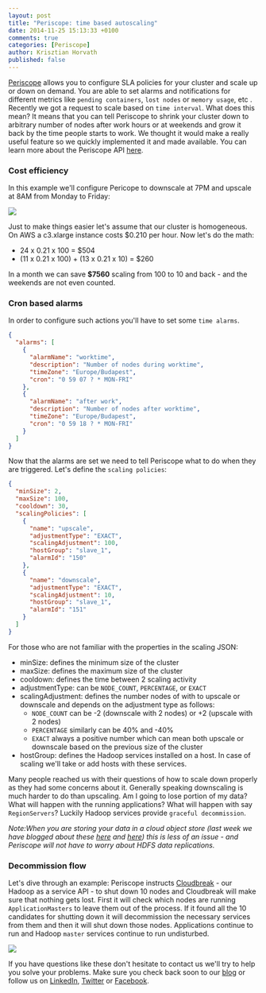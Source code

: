 ```yaml
---
layout: post
title: "Periscope: time based autoscaling"
date: 2014-11-25 15:13:33 +0100
comments: true
categories: [Periscope]
author: Krisztian Horvath
published: false
---
```


[Periscope](http://blog.sequenceiq.com/blog/2014/08/27/announcing-periscope/) allows you to configure SLA policies for your cluster
and scale up or down on demand. You are able to set alarms and notifications for different metrics like `pending containers`,
`lost nodes` or `memory usage`, etc . Recently we got a request to scale based on `time interval`. What does this mean? It means that you can tell
Periscope to shrink your cluster down to arbitrary number of nodes after work hours or at weekends and grow it back by the time people starts to work. We thought it would make a really useful feature so we quickly implemented it and made available. You can learn more about the Periscope API [here](http://docs.periscope.apiary.io/).

### Cost efficiency

In this example we'll configure Pericope to downscale at 7PM and upscale at 8AM from Monday to Friday:

![](https://raw.githubusercontent.com/sequenceiq/sequenceiq-samples/master/images/dowscale_diagram.png)

Just to make things easier let's assume that our cluster is homogeneous. On AWS a c3.xlarge instance costs $0.210 per hour.
Now let's do the math:

 * 24 x 0.21 x 100                      = $504
 * (11 x 0.21 x 100) + (13 x 0.21 x 10) = $260

In a month we can save **$7560** scaling from 100 to 10 and back - and the weekends are not even counted.

<!--more-->

### Cron based alarms

In order to configure such actions you'll have to set some `time alarms`.

```json
{
  "alarms": [
    {
      "alarmName": "worktime",
      "description": "Number of nodes during worktime",
      "timeZone": "Europe/Budapest",
      "cron": "0 59 07 ? * MON-FRI"
    },
    {
      "alarmName": "after work",
      "description": "Number of nodes after worktime",
      "timeZone": "Europe/Budapest",
      "cron": "0 59 18 ? * MON-FRI"
    }
  ]
}
```

Now that the alarms are set we need to tell Periscope what to do when they are triggered. Let's define the `scaling policies`:

```json
{
  "minSize": 2,
  "maxSize": 100,
  "cooldown": 30,
  "scalingPolicies": [
    {
      "name": "upscale",
      "adjustmentType": "EXACT",
      "scalingAdjustment": 100,
      "hostGroup": "slave_1",
      "alarmId": "150"
    },
    {
      "name": "downscale",
      "adjustmentType": "EXACT",
      "scalingAdjustment": 10,
      "hostGroup": "slave_1",
      "alarmId": "151"
    }
  ]
}
```
For those who are not familiar with the properties in the scaling JSON:

 * minSize: defines the minimum size of the cluster
 * maxSize: defines the maximum size of the cluster
 * cooldown: defines the time between 2 scaling activity
 * adjustmentType: can be `NODE_COUNT`, `PERCENTAGE`, or `EXACT`
 * scalingAdjustment: defines the number nodes of with to upscale or downscale and depends on the adjustment type as follows:
   * `NODE_COUNT` can be -2 (downscale with 2 nodes) or +2 (upscale with 2 nodes)
   * `PERCENTAGE` similarly can be 40% and -40%
   * `EXACT` always a positive number which can mean both upscale or downscale based on the previous size of the cluster
 * hostGroup: defines the Hadoop services installed on a host. In case of scaling we'll take or add hosts with these services.

Many people reached us with their questions of how to scale down properly as they had some concerns about it.
Generally speaking downscaling is much harder to do than upscaling. Am I going to lose portion of my data? What will happen with the running applications? What will happen with say `RegionServers`? Luckily Hadoop services provide `graceful decommission`.

_Note:When you are storing your data in a cloud object store (last week we have blogged about these [here](http://blog.sequenceiq.com/blog/2014/10/28/datalake-cloudbreak/) and [here](http://blog.sequenceiq.com/blog/2014/11/17/datalake-cloudbreak-2/)) this is less of an issue - and Periscope will not have to worry about HDFS data replications._


### Decommission flow

Let's dive through an example: Periscope instructs [Cloudbreak](http://blog.sequenceiq.com/blog/2014/07/18/announcing-cloudbreak/) - our
Hadoop as a service API - to shut down 10 nodes and Cloudbreak will make sure that nothing gets lost. First it will check which nodes are running `ApplicationMasters` to leave them out of the process. If it found all the 10 candidates for shutting down
it will decommission the necessary services from them and then it will shut down those nodes. Applications continue to run and Hadoop `master` services continue to run undisturbed.

![](https://raw.githubusercontent.com/sequenceiq/sequenceiq-samples/master/images/downscale_sequence.png)

If you have questions like these don't hesitate to contact us we'll try to help you solve your problems.
Make sure you check back soon to our [blog](http://blog.sequenceiq.com/) or follow us
on [LinkedIn](https://www.linkedin.com/company/sequenceiq/), [Twitter](https://twitter.com/sequenceiq) or [Facebook](https://www.facebook).
